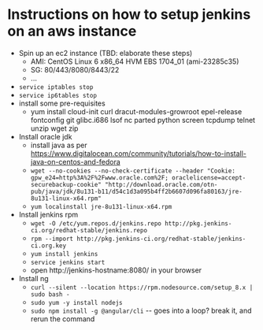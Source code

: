 # Instructions on how to setup jenkins on an aws instance
  * Spin up an ec2 instance (TBD: elaborate these steps)
    * AMI: CentOS Linux 6 x86_64 HVM EBS 1704_01 (ami-23285c35)
    * SG: 80/443/8080/8443/22
    * ...
  * `service iptables stop`
  * `service ip6tables stop`
  * install some pre-requisites
    * yum install cloud-init curl dracut-modules-growroot epel-release fontconfig git glibc.i686 lsof nc parted python screen tcpdump telnet unzip wget zip
  * Install oracle jdk
    * install java as per https://www.digitalocean.com/community/tutorials/how-to-install-java-on-centos-and-fedora
    * `wget --no-cookies --no-check-certificate --header "Cookie: gpw_e24=http%3A%2F%2Fwww.oracle.com%2F; oraclelicense=accept-securebackup-cookie" "http://download.oracle.com/otn-pub/java/jdk/8u131-b11/d54c1d3a095b4ff2b6607d096fa80163/jre-8u131-linux-x64.rpm"`
    * `yum localinstall jre-8u131-linux-x64.rpm`
  * Install jenkins rpm
    * `wget -O /etc/yum.repos.d/jenkins.repo http://pkg.jenkins-ci.org/redhat-stable/jenkins.repo`
    * `rpm --import http://pkg.jenkins-ci.org/redhat-stable/jenkins-ci.org.key`
    * `yum install jenkins`
    * `service jenkins start`
    * open http://jenkins-hostname:8080/ in your browser
  * Install ng
    * `curl --silent --location https://rpm.nodesource.com/setup_8.x | sudo bash -`
    * `sudo yum -y install nodejs`
    * `sudo npm install -g @angular/cli` -- goes into a loop? break it, and rerun the command
    
    

    
  
